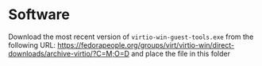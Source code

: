 # Software
Download the most recent version of ```virtio-win-guest-tools.exe``` from the following URL: https://fedorapeople.org/groups/virt/virtio-win/direct-downloads/archive-virtio/?C=M;O=D and place the file in this folder
